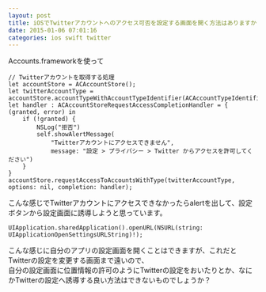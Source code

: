```yaml
---
layout: post
title: iOSでTwitterアカウントへのアクセス可否を設定する画面を開く方法はありますか？
date: 2015-01-06 07:01:16
categories: ios swift twitter
---
```

<p>Accounts.frameworkを使って</p>

<pre><code>// Twitterアカウントを取得する処理
let accountStore = ACAccountStore();
let twitterAccountType = accountStore.accountTypeWithAccountTypeIdentifier(ACAccountTypeIdentifierTwitter);
let handler : ACAccountStoreRequestAccessCompletionHandler = { (granted, error) in
    if (!granted) {
        NSLog("拒否")
        self.showAlertMessage(
            "Twitterアカウントにアクセスできません",
            message: "設定 &gt; プライバシー &gt; Twitter からアクセスを許可してください")
    }
}
accountStore.requestAccessToAccountsWithType(twitterAccountType, options: nil, completion: handler);
</code></pre>

<p>こんな感じでTwitterアカウントにアクセスできなかったらalertを出して、設定ボタンから設定画面に誘導しようと思っています。</p>

<pre><code>UIApplication.sharedApplication().openURL(NSURL(string: UIApplicationOpenSettingsURLString)!);
</code></pre>

<p>こんな感じに自分のアプリの設定画面を開くことはできますが、これだとTwitterの設定を変更する画面まで遠いので、<br>
自分の設定画面に位置情報の許可のようにTwitterの設定をおいたりとか、なにかTwitterの設定へ誘導する良い方法はできないものでしょうか？</p>
